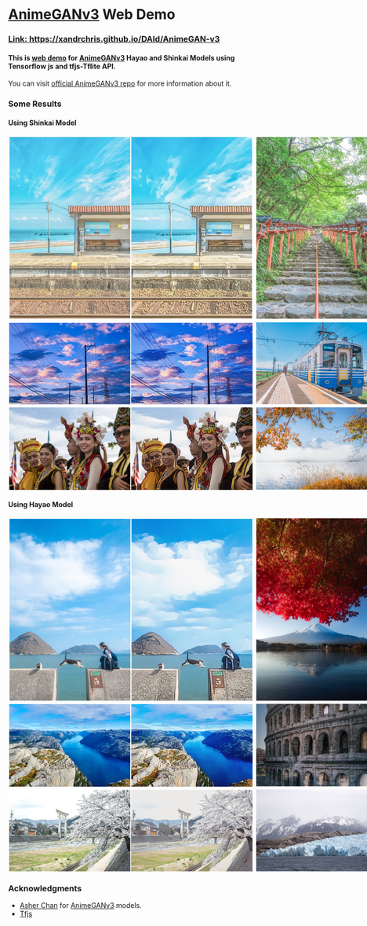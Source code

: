 # [AnimeGANv3](https://github.com/TachibanaYoshino/AnimeGANv3) Web Demo

### [Link: ](https://xandrchris.github.io/DAId/AnimeGAN-v3) https://xandrchris.github.io/DAId/AnimeGAN-v3
#### This is [web demo](https://xandrchris.github.io/Tf.js_Demos/AnimeGAN-v3) for [AnimeGANv3](https://github.com/TachibanaYoshino/AnimeGANv3) Hayao and Shinkai Models using Tensorflow js and tfjs-Tflite API.
You can visit [official AnimeGANv3 repo](https://github.com/TachibanaYoshino/AnimeGANv3) for more information about it.

### Some Results
#### Using Shinkai Model
<div style="display:flex;flex-direction:column;gap:4px;">
<div style="display:flex;gap:4px;">
<img src="Results/1(2).png" alt="Shinkai Result" width="500px">
<img src="Results/2(2).png" alt="Shinkai Result" width="500px">
</div>
<div style="display:flex;gap:4px;">
<img src="Results/3(3).png" alt="Shinkai Result" width="500px">
<img src="Results/3(2).png" alt="Shinkai Result" width="500px">
</div>
<div style="display:flex;gap:4px;">
<img src="Results/3(1).png" alt="Shinkai Result" width="500px">
<img src="Results/3(4).png" alt="Shinkai Result" width="500px">
</div>
</div>

#### Using Hayao Model
<div style="display:flex;flex-direction:column;gap:4px;">
<div style="display:flex;gap:4px;">
<img src="Results/4(1).png" alt="Shinkai Result" width="500px">
<img src="Results/4(2).png" alt="Shinkai Result" width="500px">
</div>
<div style="display:flex;gap:4px;">
<img src="Results/4(3).png" alt="Shinkai Result" width="500px">
<img src="Results/4(4).png" alt="Shinkai Result" width="500px">
</div>
<div style="display:flex;gap:4px;">
<img src="Results/4(5).png" alt="Shinkai Result" width="500px">
<img src="Results/4(6).png" alt="Shinkai Result" width="500px">
</div>
</div>

### Acknowledgments
- [Asher Chan](https://github.com/TachibanaYoshino) for [AnimeGANv3](https://github.com/TachibanaYoshino/AnimeGANv3) models.
- [Tfjs](https://tensorflow.org/js)

